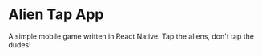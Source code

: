 # Alien Tap App

A simple mobile game written in React Native. Tap the aliens, don't tap the
dudes!
